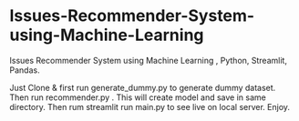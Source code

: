 # Issues-Recommender-System-using-Machine-Learning
Issues Recommender System using Machine Learning , Python, Streamlit, Pandas.

Just Clone & first run generate_dummy.py to generate dummy dataset. Then run recommender.py .
This will create model and save in same directory.
Then rum streamlit run main.py to see live on local server. Enjoy.